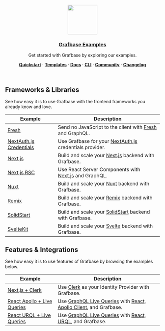 <p align="center">
  <a href="https://grafbase.com">
    <img src="https://grafbase.com/images/other/grafbase-logo-circle.png" height="96">
    <h3 align="center">Grafbase Examples</h3>
  </a>
</p>

<p align="center">
 Get started with Grafbase by exploring our examples.
</p>

<p align="center">
  <a href="https://grafbase.com/docs/quickstart/get-started"><strong>Quickstart</strong></a> ·
  <a href="/templates"><strong>Templates</strong></a> ·
  <a href="https://grafbase.com/docs"><strong>Docs</strong></a> ·
  <a href="https://grafbase.com/cli"><strong>CLI</strong></a> ·
  <a href="https://grafbase.com/community"><strong>Community</strong></a> ·
  <a href="https://grafbase.com/changelog"><strong>Changelog</strong></a>
</p>

<br/>

## Frameworks & Libraries

See how easy it is to use Grafbase with the frontend frameworks you already know and love.

| Example                                                   | Description                                                                                       |
| --------------------------------------------------------- | ------------------------------------------------------------------------------------------------- |
| [Fresh](/examples/fresh)                                  | Send no JavaScript to the client with [Fresh](https://grafbase.com/frameworks/fresh) and GraphQL. |
| [NextAuth.js Credentials](/examples/nextauth-credentials) | Use Grafbase for your [NextAuth.js](https://nextauth.js.org) credentials provider.                |
| [Next.js](/examples/nextjs)                               | Build and scale your [Next.js](https://grafbase.com/frameworks/nextjs) backend with Grafbase.     |
| [Next.js RSC](/examples/nextjs-rsc)                       | Use React Server Components with [Next.js](https://grafbase.com/frameworks/nextjs) and GraphQL.   |
| [Nuxt](/examples/nuxt)                                    | Build and scale your [Nuxt](https://grafbase.com/frameworks/nuxt) backend with Grafbase.          |
| [Remix](/examples/remix)                                  | Build and scale your [Remix](https://grafbase.com/frameworks/remix) backend with Grafbase.        |
| [SolidStart](/examples/solidstart)                        | Build and scale your [SolidStart](https://start.solidjs.com) backend with Grafbase.               |
| [SvelteKit](/examples/sveltekit)                          | Build and scale your [Svelte](https://grafbase.com/frameworks/sveltekit) backend with Grafbase.   |

## Features & Integrations

See how easy it is to use features of Grafbase by browsing the examples below.

| Example                                                    | Description                                                                                                                                                                              |
| ---------------------------------------------------------- | ---------------------------------------------------------------------------------------------------------------------------------------------------------------------------------------- |
| [Next.js + Clerk](/examples/nextjs-clerk)                  | Use [Clerk](https://clerk.dev/integrations/grafbase) as your Identity Provider with Grafbase.                                                                                            |
| [React Apollo + Live Queries](/examples/react-apollo-live) | Use [GraphQL Live Queries](https://grafbase.com/docs/realtime/live-queries) with [React](https://reactjs.org), [Apollo Client](https://www.apollographql.com/docs/react/), and Grafbase. |
| [React URQL + Live Queries](/examples/react-urql-live)     | Use [GraphQL Live Queries](https://grafbase.com/docs/realtime/live-queries) with [React](https://reactjs.org/), [URQL](https://formidable.com/open-source/urql/), and Grafbase.          |
